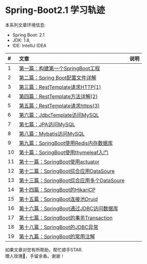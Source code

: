 # Spring-Boot2.1 学习轨迹

本系列文章环境信息:
* Spring Boot: 2.1 
* JDK: 1.8, 
* IDE: IntelliJ IDEA


| #    | 文章                                    | 说明                                      |
| :--- | :--------------------------------------- | :--------------------------------------- |
| 1    | [第一篇：构建第一个SpringBoot工程][001] |                         |
| 2    | [第二篇：Spring Boot配置文件详解][002] |                         |
| 3    | [第三篇：RestTemplate请求HTTP(1)][003] |                         |
| 4    | [第四篇：RestTemplate方法详解(2)][004] |                         |
| 5    | [第五篇：RestTemplate请求https(3)][005] |                         |
| 6    | [第六篇：JdbcTemplate访问MySQL][006] |                         |
| 7    | [第七篇：JPA访问MySQL][007] |                         |
| 8    | [第八篇：Mybatis访问MySQL][008] |                         |
| 9    | [第九篇：SpringBoot使用Redis内存数据库][009] |                         |
| 10   | [第十篇：SpringBoot使用thymeleaf入门][010] |                         |
| 11   | [第十一篇：SpringBoot使用actuator][011] |                         |
| 12   | [第十二篇：SpringBoot综合应用DataSoure][012] |                         |
| 13   | [第十三篇：SpringBoot综合应用多个DataSoure][013] |                         |
| 14   | [第十四篇：SpringBoot的HikariCP][014]  |                         |
| 15   | [第十五篇：SpringBoot连接池Druid][015]  |                         |
| 16   | [第十六篇：SpringBoot通过JDBC访问数据库][016]  |                         |
| 17   | [第十七篇：SpringBoot的事务Transaction][017]  |                         |
| 18   | [第十八篇：SpringBoot的JDBC异常][018]  |                         |
| 19   | [第十九篇：SpringBoot的常用注解][019]  |                         |


如果文章对您有所帮助，帮忙顺手STAR.<br>
赠人玫瑰🌹，手留余香。谢谢！

[001]: https://github.com/zgpeace/Spring-Boot2.1/tree/master/demo1boot
[002]: https://github.com/zgpeace/Spring-Boot2.1/tree/master/democonfig
[003]: https://github.com/zgpeace/Spring-Boot2.1/blob/master/demoresttemplatehttp
[004]: https://github.com/zgpeace/Spring-Boot2.1/tree/master/demoresttemplatemethod
[005]: https://github.com/zgpeace/Spring-Boot2.1/tree/master/demoresttemplatehttps
[006]: https://github.com/zgpeace/Spring-Boot2.1/tree/master/demojdbctemplate
[007]: https://github.com/zgpeace/Spring-Boot2.1/tree/master/demojpa
[008]: https://github.com/zgpeace/Spring-Boot2.1/tree/master/demomybatis
[009]: https://github.com/zgpeace/Spring-Boot2.1/tree/master/demoredis
[010]: https://github.com/zgpeace/Spring-Boot2.1/tree/master/thymeleaf
[011]: https://github.com/zgpeace/Spring-Boot2.1/tree/master/demoactuator
[012]: https://github.com/zgpeace/Spring-Boot2.1/tree/master/demojdbccompose
[013]: https://github.com/zgpeace/Spring-Boot2.1/tree/master/demomultidatasource
[014]: https://blog.csdn.net/zgpeace/article/details/98719059
[015]: https://github.com/zgpeace/Spring-Boot2.1/tree/master/demodbdruid
[016]: https://github.com/zgpeace/Spring-Boot2.1/tree/master/demodbjdbc
[017]: https://github.com/zgpeace/Spring-Boot2.1/tree/master/demodbtransaction
[018]: https://github.com/zgpeace/Spring-Boot2.1/tree/master/demodberrorcode
[019]: https://blog.csdn.net/zgpeace/article/details/99704906
